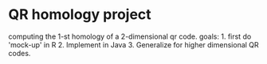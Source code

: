 # QR homology project
computing the 1-st homology of a 2-dimensional qr code.
goals: 1. first do 'mock-up' in R
2. Implement in Java
3. Generalize for higher dimensional QR codes.
